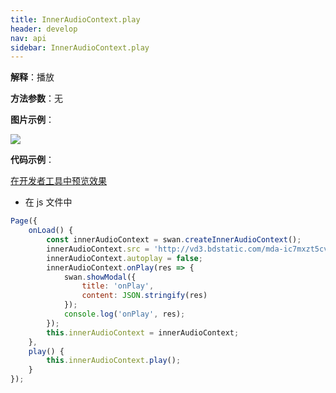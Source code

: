 ```yaml
---
title: InnerAudioContext.play
header: develop
nav: api
sidebar: InnerAudioContext.play
---
```




**解释**：播放

**方法参数**：无

**图片示例**：

<div class="m-doc-custom-examples">
    <div class="m-doc-custom-examples-correct">
        <img src="https://b.bdstatic.com/miniapp/images/InnerAudioContextPlay.gif">
    </div>
    <div class="m-doc-custom-examples-correct">
        <img src=" ">
    </div>
    <div class="m-doc-custom-examples-correct">
        <img src=" ">
    </div>     
</div>

**代码示例**：

<a href="swanide://fragment/3480b1116af1aff0cda7d5bed473c35f1574538613756" title="在开发者工具中预览效果" target="_self">在开发者工具中预览效果</a>

* 在 js 文件中

```javascript
Page({
    onLoad() {
        const innerAudioContext = swan.createInnerAudioContext();
        innerAudioContext.src = 'http://vd3.bdstatic.com/mda-ic7mxzt5cvz6f4y5/mda-ic7mxzt5cvz6f4y5.mp3';
        innerAudioContext.autoplay = false;
        innerAudioContext.onPlay(res => {
            swan.showModal({
                title: 'onPlay',
                content: JSON.stringify(res)
            });
            console.log('onPlay', res);
        });
        this.innerAudioContext = innerAudioContext;
    },
    play() {
        this.innerAudioContext.play();
    }
});
```
